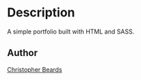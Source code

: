 # Description
A simple portfolio built with HTML and SASS.

## Author
[Christopher Beards](https://www.linkedin.com/in/christopher-beards-1292b529/)